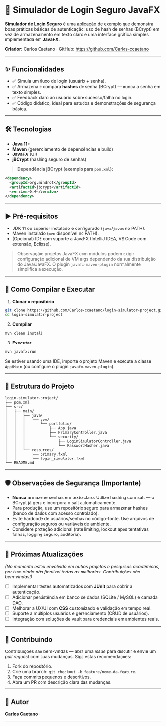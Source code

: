 # 🔐 Simulador de Login Seguro JavaFX

**Simulador de Login Seguro** é uma aplicação de exemplo que demonstra boas práticas básicas de autenticação: uso de hash de senhas (BCrypt) em vez de armazenamento em texto claro e uma interface gráfica simples implementada em **JavaFX**.

**Criador:** Carlos Caetano · GitHub: https://github.com/Carlos-ccaetano

---

## ✨ Funcionalidades

- ✅ Simula um fluxo de login (usuário + senha).  
- ✅ Armazena e compara **hashes** de senha (BCrypt) — nunca a senha em texto simples.  
- ✅ Feedback claro ao usuário sobre sucesso/falha no login.  
- ✅ Código didático, ideal para estudos e demonstrações de segurança básica.

---

## 🛠️ Tecnologias

- **Java 11+**  
- **Maven** (gerenciamento de dependências e build)  
- **JavaFX** (UI)  
- **jBCrypt** (hashing seguro de senhas)

> **Dependência jBCrypt (exemplo para `pom.xml`):**
```xml
<dependency>
  <groupId>org.mindrot</groupId>
  <artifactId>jbcrypt</artifactId>
  <version>0.4</version>
</dependency>
```

---

## ▶️ Pré-requisitos

- JDK 11 ou superior instalado e configurado (`java`/`javac` no PATH).  
- Maven instalado (`mvn` disponível no PATH).  
- (Opcional) IDE com suporte a JavaFX (IntelliJ IDEA, VS Code com extensão, Eclipse).

> Observação: projetos JavaFX com módulos podem exigir configuração adicional de VM args dependendo da sua distribuição do Java/JavaFX. O plugin `javafx-maven-plugin` normalmente simplifica a execução.

---

## 🚀 Como Compilar e Executar

1. **Clonar o repositório**
```bash
git clone https://github.com/Carlos-ccaetano/login-simulator-project.git
cd login-simulator-project
```

2. **Compilar**
```bash
mvn clean install
```

3. **Executar**
```bash
mvn javafx:run
```

Se estiver usando uma IDE, importe o projeto Maven e execute a classe `App`/`Main` (ou configure o plugin `javafx-maven-plugin`).

---

## 📂 Estrutura do Projeto
```
login-simulator-project/
├── pom.xml
├── src/
│   ├── main/
│   │   ├── java/
│   │   │   └── com/
│   │   │       └── portfolio/
│   │   │           ├── App.java
│   │   │           ├── PrimaryController.java
│   │   │           └── security/
│   │   │               ├── LoginSimulatorController.java
│   │   │               └── PasswordHasher.java
│   │   └── resources/
│   │       ├── primary.fxml
│   │       └── login_simulator.fxml
└── README.md
```

---

## 🛡️ Observações de Segurança (Importante)

- **Nunca** armazene senhas em texto claro. Utilize hashing com salt — o BCrypt já gera e incorpora o salt automaticamente.  
- Para produção, use um repositório seguro para armazenar hashes (banco de dados com acesso controlado).  
- Evite hardcode de usuários/senhas no código-fonte. Use arquivos de configuração seguros ou variáveis de ambiente.  
- Considere proteção adicional (rate limiting, lockout após tentativas falhas, logging seguro, auditoria).

---

## 📌 Próximas Atualizações  
*(No momento estou envolvido em outros projetos e pesquisas acadêmicas, por isso ainda não finalizei todas as melhorias. Contribuições são bem‑vindas!)*

- [ ] Implementar testes automatizados com **JUnit** para cobrir a autenticação.  
- [ ] Adicionar persistência em banco de dados (SQLite / MySQL) e camada DAO.  
- [ ] Melhorar a UX/UI com **CSS** customizado e validação em tempo real.  
- [ ] Suporte a múltiplos usuários e gerenciamento (CRUD de usuários).  
- [ ] Integração com soluções de vault para credenciais em ambientes reais.

---

## 🤝 Contribuindo

Contribuições são bem-vindas — abra uma *issue* para discutir e envie um *pull request* com suas mudanças. Siga estas recomendações:

1. Fork do repositório.  
2. Crie uma branch: `git checkout -b feature/nome-da-feature`.  
3. Faça commits pequenos e descritivos.  
4. Abra um PR com descrição clara das mudanças.

---

## 👤 Autor

**Carlos Caetano** ·

---
